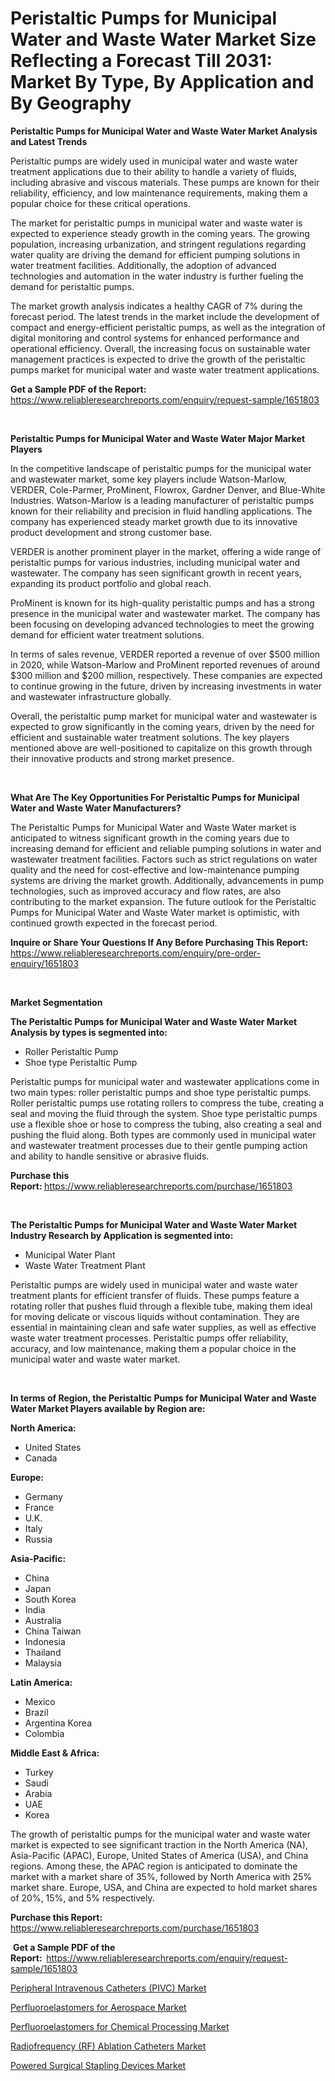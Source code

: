 <p><h1>Peristaltic Pumps for Municipal Water and Waste Water Market Size Reflecting a Forecast Till 2031: Market By Type, By Application and By Geography</h1></p><p><strong>Peristaltic Pumps for Municipal Water and Waste Water Market Analysis and Latest Trends</strong></p>
<p><p>Peristaltic pumps are widely used in municipal water and waste water treatment applications due to their ability to handle a variety of fluids, including abrasive and viscous materials. These pumps are known for their reliability, efficiency, and low maintenance requirements, making them a popular choice for these critical operations.</p><p>The market for peristaltic pumps in municipal water and waste water is expected to experience steady growth in the coming years. The growing population, increasing urbanization, and stringent regulations regarding water quality are driving the demand for efficient pumping solutions in water treatment facilities. Additionally, the adoption of advanced technologies and automation in the water industry is further fueling the demand for peristaltic pumps.</p><p>The market growth analysis indicates a healthy CAGR of 7% during the forecast period. The latest trends in the market include the development of compact and energy-efficient peristaltic pumps, as well as the integration of digital monitoring and control systems for enhanced performance and operational efficiency. Overall, the increasing focus on sustainable water management practices is expected to drive the growth of the peristaltic pumps market for municipal water and waste water treatment applications.</p></p>
<p><strong>Get a Sample PDF of the Report:&nbsp;</strong> <a href="https://www.reliableresearchreports.com/enquiry/request-sample/1651803">https://www.reliableresearchreports.com/enquiry/request-sample/1651803</a></p>
<p>&nbsp;</p>
<p><strong>Peristaltic Pumps for Municipal Water and Waste Water Major Market Players</strong></p>
<p><p>In the competitive landscape of peristaltic pumps for the municipal water and wastewater market, some key players include Watson-Marlow, VERDER, Cole-Parmer, ProMinent, Flowrox, Gardner Denver, and Blue-White Industries. Watson-Marlow is a leading manufacturer of peristaltic pumps known for their reliability and precision in fluid handling applications. The company has experienced steady market growth due to its innovative product development and strong customer base.</p><p>VERDER is another prominent player in the market, offering a wide range of peristaltic pumps for various industries, including municipal water and wastewater. The company has seen significant growth in recent years, expanding its product portfolio and global reach.</p><p>ProMinent is known for its high-quality peristaltic pumps and has a strong presence in the municipal water and wastewater market. The company has been focusing on developing advanced technologies to meet the growing demand for efficient water treatment solutions.</p><p>In terms of sales revenue, VERDER reported a revenue of over $500 million in 2020, while Watson-Marlow and ProMinent reported revenues of around $300 million and $200 million, respectively. These companies are expected to continue growing in the future, driven by increasing investments in water and wastewater infrastructure globally.</p><p>Overall, the peristaltic pump market for municipal water and wastewater is expected to grow significantly in the coming years, driven by the need for efficient and sustainable water treatment solutions. The key players mentioned above are well-positioned to capitalize on this growth through their innovative products and strong market presence.</p></p>
<p>&nbsp;</p>
<p><strong>What Are The Key Opportunities For Peristaltic Pumps for Municipal Water and Waste Water Manufacturers?</strong></p>
<p><p>The Peristaltic Pumps for Municipal Water and Waste Water market is anticipated to witness significant growth in the coming years due to increasing demand for efficient and reliable pumping solutions in water and wastewater treatment facilities. Factors such as strict regulations on water quality and the need for cost-effective and low-maintenance pumping systems are driving the market growth. Additionally, advancements in pump technologies, such as improved accuracy and flow rates, are also contributing to the market expansion. The future outlook for the Peristaltic Pumps for Municipal Water and Waste Water market is optimistic, with continued growth expected in the forecast period.</p></p>
<p><strong>Inquire or Share Your Questions If Any Before Purchasing This Report:</strong> <a href="https://www.reliableresearchreports.com/enquiry/pre-order-enquiry/1651803">https://www.reliableresearchreports.com/enquiry/pre-order-enquiry/1651803</a></p>
<p>&nbsp;</p>
<p><strong>Market Segmentation</strong></p>
<p><strong>The Peristaltic Pumps for Municipal Water and Waste Water Market Analysis by types is segmented into:</strong></p>
<p><ul><li>Roller Peristaltic Pump</li><li>Shoe type Peristaltic Pump</li></ul></p>
<p><p>Peristaltic pumps for municipal water and wastewater applications come in two main types: roller peristaltic pumps and shoe type peristaltic pumps. Roller peristaltic pumps use rotating rollers to compress the tube, creating a seal and moving the fluid through the system. Shoe type peristaltic pumps use a flexible shoe or hose to compress the tubing, also creating a seal and pushing the fluid along. Both types are commonly used in municipal water and wastewater treatment processes due to their gentle pumping action and ability to handle sensitive or abrasive fluids.</p></p>
<p><strong>Purchase this Report:&nbsp;</strong><a href="https://www.reliableresearchreports.com/purchase/1651803">https://www.reliableresearchreports.com/purchase/1651803</a></p>
<p>&nbsp;</p>
<p><strong>The Peristaltic Pumps for Municipal Water and Waste Water Market Industry Research by Application is segmented into:</strong></p>
<p><ul><li>Municipal Water Plant</li><li>Waste Water Treatment Plant</li></ul></p>
<p><p>Peristaltic pumps are widely used in municipal water and waste water treatment plants for efficient transfer of fluids. These pumps feature a rotating roller that pushes fluid through a flexible tube, making them ideal for moving delicate or viscous liquids without contamination. They are essential in maintaining clean and safe water supplies, as well as effective waste water treatment processes. Peristaltic pumps offer reliability, accuracy, and low maintenance, making them a popular choice in the municipal water and waste water market.</p></p>
<p>&nbsp;</p>
<p><strong>In terms of Region, the Peristaltic Pumps for Municipal Water and Waste Water Market Players available by Region are:</strong></p>
<p>
    <p> <strong> North America: </strong>
        <ul>
            <li>United States</li>
            <li>Canada</li>
        </ul>
        </p> 
    <p> <strong> Europe: </strong>
        <ul>
            <li>Germany</li>
            <li>France</li>
            <li>U.K.</li>
            <li>Italy</li>
            <li>Russia</li>
        </ul>
        </p> 
    <p> <strong> Asia-Pacific: </strong>
        <ul>
            <li>China</li>
            <li>Japan</li>
            <li>South Korea</li>
            <li>India</li>
            <li>Australia</li>
            <li>China Taiwan</li>
            <li>Indonesia</li>
            <li>Thailand</li>
            <li>Malaysia</li>
        </ul>
        </p> 
    <p> <strong> Latin America: </strong>
        <ul>
            <li>Mexico</li>
            <li>Brazil</li>
            <li>Argentina Korea</li>
            <li>Colombia</li>
        </ul>
        </p> 
    <p> <strong> Middle East & Africa: </strong>
        <ul>
            <li>Turkey</li>
            <li>Saudi</li>
            <li>Arabia</li>
            <li>UAE</li>
            <li>Korea</li>
        </ul>
    </p>
    </p>
<p><p>The growth of peristaltic pumps for the municipal water and waste water market is expected to see significant traction in the North America (NA), Asia-Pacific (APAC), Europe, United States of America (USA), and China regions. Among these, the APAC region is anticipated to dominate the market with a market share of 35%, followed by North America with 25% market share. Europe, USA, and China are expected to hold market shares of 20%, 15%, and 5% respectively.</p></p>
<p><strong>Purchase this Report: </strong><a href="https://www.reliableresearchreports.com/purchase/1651803">https://www.reliableresearchreports.com/purchase/1651803</a></p>
<p>&nbsp;<strong>Get a Sample PDF of the Report:&nbsp;&nbsp;</strong><a href="https://www.reliableresearchreports.com/enquiry/request-sample/1651803">https://www.reliableresearchreports.com/enquiry/request-sample/1651803</a></p>
<p><strong></strong></p>
<p><p><a href="https://medium.com/@arnisaleka1951/peripheral-intravenous-catheters-pivc-market-trends-forecast-and-competitive-analysis-to-2031-0fee8e20fa32">Peripheral Intravenous Catheters (PIVC) Market</a></p><p><a href="https://github.com/dimitrishawkinswaynenp91rgz/Market-Research-Report-List-1/blob/main/perfluoroelastomers-for-aerospace-market.md">Perfluoroelastomers for Aerospace Market</a></p><p><a href="https://github.com/changoleonlaverguenzanoexiste/Market-Research-Report-List-1/blob/main/perfluoroelastomers-for-chemical-processing-market.md">Perfluoroelastomers for Chemical Processing Market</a></p><p><a href="https://medium.com/@arnisaleka1951/radiofrequency-rf-ablation-catheters-market-analysis-and-sze-forecasted-for-period-from-2024-to-a5bac6772d86">Radiofrequency (RF) Ablation Catheters Market</a></p><p><a href="https://medium.com/@dorinaprifti56/powered-surgical-stapling-devices-market-share-evolution-and-market-growth-trends-2024-2031-47177cbf68ba">Powered Surgical Stapling Devices Market</a></p></p>